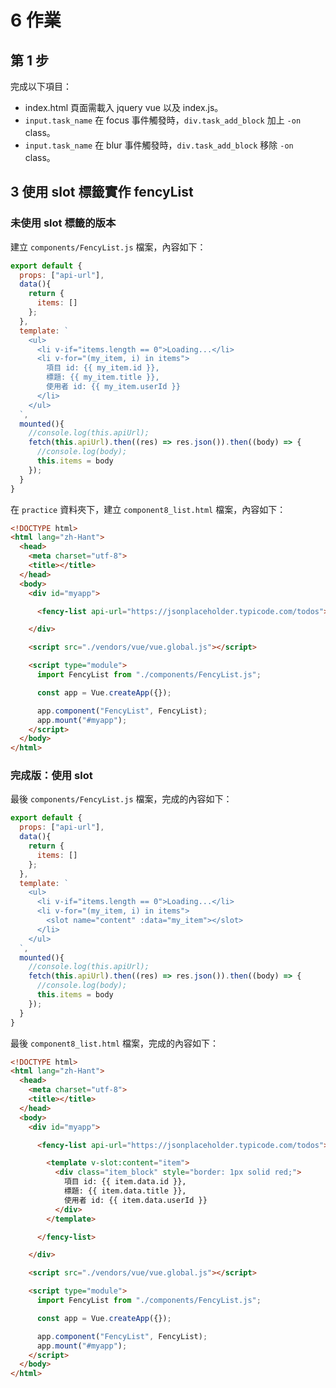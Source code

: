 # 6 作業



## 第 1 步



完成以下項目：

* index.html 頁面需載入 jquery vue 以及 index.js。
* `input.task_name` 在 focus 事件觸發時，`div.task_add_block` 加上 `-on` class。
* `input.task_name` 在 blur 事件觸發時，`div.task_add_block` 移除 `-on` class。



## 3 使用 slot 標籤實作 fencyList

### 未使用 slot 標籤的版本

建立 `components/FencyList.js` 檔案，內容如下：

```javascript
export default {
  props: ["api-url"],
  data(){
    return {
      items: []
    };
  },
  template: `
    <ul>
      <li v-if="items.length == 0">Loading...</li>
      <li v-for="(my_item, i) in items">
        項目 id: {{ my_item.id }},
        標題: {{ my_item.title }},
        使用者 id: {{ my_item.userId }}
      </li>
    </ul>
  `,
  mounted(){
    //console.log(this.apiUrl);
    fetch(this.apiUrl).then((res) => res.json()).then((body) => {
      //console.log(body);
      this.items = body
    });
  }
}
```



在 `practice` 資料夾下，建立 `component8_list.html` 檔案，內容如下：

```html
<!DOCTYPE html>
<html lang="zh-Hant">
  <head>
    <meta charset="utf-8">
    <title></title>
  </head>
  <body>
    <div id="myapp">

      <fency-list api-url="https://jsonplaceholder.typicode.com/todos"></fency-list>

    </div>

    <script src="./vendors/vue/vue.global.js"></script>

    <script type="module">
      import FencyList from "./components/FencyList.js";

      const app = Vue.createApp({});

      app.component("FencyList", FencyList);
      app.mount("#myapp");
    </script>
  </body>
</html>
```



### 完成版：使用 slot

最後 `components/FencyList.js` 檔案，完成的內容如下：

```javascript
export default {
  props: ["api-url"],
  data(){
    return {
      items: []
    };
  },
  template: `
    <ul>
      <li v-if="items.length == 0">Loading...</li>
      <li v-for="(my_item, i) in items">
        <slot name="content" :data="my_item"></slot>
      </li>
    </ul>
  `,
  mounted(){
    //console.log(this.apiUrl);
    fetch(this.apiUrl).then((res) => res.json()).then((body) => {
      //console.log(body);
      this.items = body
    });
  }
}
```



最後 `component8_list.html` 檔案，完成的內容如下：

```html
<!DOCTYPE html>
<html lang="zh-Hant">
  <head>
    <meta charset="utf-8">
    <title></title>
  </head>
  <body>
    <div id="myapp">

      <fency-list api-url="https://jsonplaceholder.typicode.com/todos">

        <template v-slot:content="item">
          <div class="item_block" style="border: 1px solid red;">
            項目 id: {{ item.data.id }},
            標題: {{ item.data.title }},
            使用者 id: {{ item.data.userId }}
          </div>
        </template>

      </fency-list>

    </div>

    <script src="./vendors/vue/vue.global.js"></script>

    <script type="module">
      import FencyList from "./components/FencyList.js";

      const app = Vue.createApp({});

      app.component("FencyList", FencyList);
      app.mount("#myapp");
    </script>
  </body>
</html>

```





